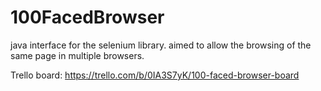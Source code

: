 # 100FacedBrowser
java interface for the selenium library. aimed to allow the browsing of the same page in multiple browsers.

Trello board: https://trello.com/b/0IA3S7yK/100-faced-browser-board
